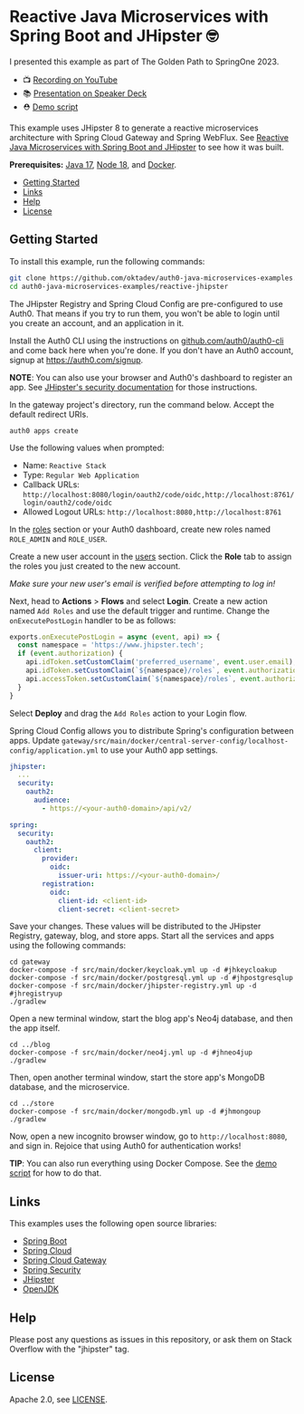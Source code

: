 # Reactive Java Microservices with Spring Boot and JHipster 🤓

I presented this example as part of The Golden Path to SpringOne 2023.

- 📺 [Recording on YouTube](https://www.youtube.com/watch?v=ECZvGkzOsbQ)
- 📚 [Presentation on Speaker Deck](https://speakerdeck.com/mraible/reactive-microservices-with-spring-boot-and-jhipster-the-golden-path-to-springone-2023)
- ⛑️ [Demo script](demo.adoc)

This example uses JHipster 8 to generate a reactive microservices architecture with Spring Cloud Gateway and Spring WebFlux. See [Reactive Java Microservices with Spring Boot and JHipster](demo.adoc) to see how it was built.

**Prerequisites:** [Java 17](https://sdkman.io/sdks#java), [Node 18](https://nodejs.org/en/), and [Docker](https://docs.docker.com/engine/install/).

* [Getting Started](#getting-started)
* [Links](#links)
* [Help](#help)
* [License](#license)

## Getting Started

To install this example, run the following commands:

```bash
git clone https://github.com/oktadev/auth0-java-microservices-examples.git
cd auth0-java-microservices-examples/reactive-jhipster
```

The JHipster Registry and Spring Cloud Config are pre-configured to use Auth0. That means if you try to run them, you won't be able to login until you create an account, and an application in it.

Install the Auth0 CLI using the instructions on [github.com/auth0/auth0-cli](https://github.com/auth0/auth0-cli) and come back here when you're done. If you don't have an Auth0 account, signup at <https://auth0.com/signup>.

**NOTE**: You can also use your browser and Auth0's dashboard to register an app. See [JHipster's security documentation](https://www.jhipster.tech/security/#auth0) for those instructions.

In the gateway project's directory, run the command below. Accept the default redirect URIs.

```shell
auth0 apps create
```

Use the following values when prompted:

- Name: `Reactive Stack`
- Type: `Regular Web Application`
- Callback URLs: `http://localhost:8080/login/oauth2/code/oidc,http://localhost:8761/login/oauth2/code/oidc`
- Allowed Logout URLs: `http://localhost:8080,http://localhost:8761`

In the [roles](https://manage.auth0.com/#/roles) section or your Auth0 dashboard, create new roles named `ROLE_ADMIN` and `ROLE_USER`.

Create a new user account in the [users](https://manage.auth0.com/#/users) section. Click the **Role** tab to assign the roles you just created to the new account.

_Make sure your new user's email is verified before attempting to log in!_

Next, head to **Actions** > **Flows** and select **Login**. Create a new action named `Add Roles` and use the default trigger and runtime. Change the `onExecutePostLogin` handler to be as follows:

```js
exports.onExecutePostLogin = async (event, api) => {
  const namespace = 'https://www.jhipster.tech';
  if (event.authorization) {
    api.idToken.setCustomClaim('preferred_username', event.user.email);
    api.idToken.setCustomClaim(`${namespace}/roles`, event.authorization.roles);
    api.accessToken.setCustomClaim(`${namespace}/roles`, event.authorization.roles);
  }
}
```

Select **Deploy** and drag the `Add Roles` action to your Login flow.

Spring Cloud Config allows you to distribute Spring's configuration between apps. Update `gateway/src/main/docker/central-server-config/localhost-config/application.yml` to use your Auth0 app settings. 

```yaml
jhipster:
  ...
  security:
    oauth2:
      audience:
        - https://<your-auth0-domain>/api/v2/

spring:
  security:
    oauth2:
      client:
        provider:
          oidc:
            issuer-uri: https://<your-auth0-domain>/
        registration:
          oidc:
            client-id: <client-id>
            client-secret: <client-secret>
```

Save your changes. These values will be distributed to the JHipster Registry, gateway, blog, and store apps. Start all the services and apps using the following commands:

```shell
cd gateway
docker-compose -f src/main/docker/keycloak.yml up -d #jhkeycloakup
docker-compose -f src/main/docker/postgresql.yml up -d #jhpostgresqlup
docker-compose -f src/main/docker/jhipster-registry.yml up -d #jhregistryup
./gradlew
```

Open a new terminal window, start the blog app's Neo4j database, and then the app itself.

```shell
cd ../blog
docker-compose -f src/main/docker/neo4j.yml up -d #jhneo4jup
./gradlew
```

Then, open another terminal window, start the store app's MongoDB database, and the microservice.

```shell
cd ../store
docker-compose -f src/main/docker/mongodb.yml up -d #jhmongoup
./gradlew
```

Now, open a new incognito browser window, go to `http://localhost:8080`, and sign in. Rejoice that using Auth0 for authentication works!

**TIP**: You can also run everything using Docker Compose. See the [demo script](https://github.com/oktadev/auth0-java-microservices-examples/blob/main/reactive-jhipster/demo.adoc#run-your-microservices-stack-with-docker-compose) for how to do that.

## Links

This examples uses the following open source libraries:

* [Spring Boot](https://spring.io/projects/spring-boot)
* [Spring Cloud](https://spring.io/projects/spring-cloud)
* [Spring Cloud Gateway](https://spring.io/projects/spring-cloud-gateway)
* [Spring Security](https://spring.io/projects/spring-security)
* [JHipster](https://www.jhipster.tech)
* [OpenJDK](https://openjdk.java.net/)

## Help

Please post any questions as issues in this repository, or ask them on Stack Overflow with the "jhipster" tag. 

## License

Apache 2.0, see [LICENSE](LICENSE).
